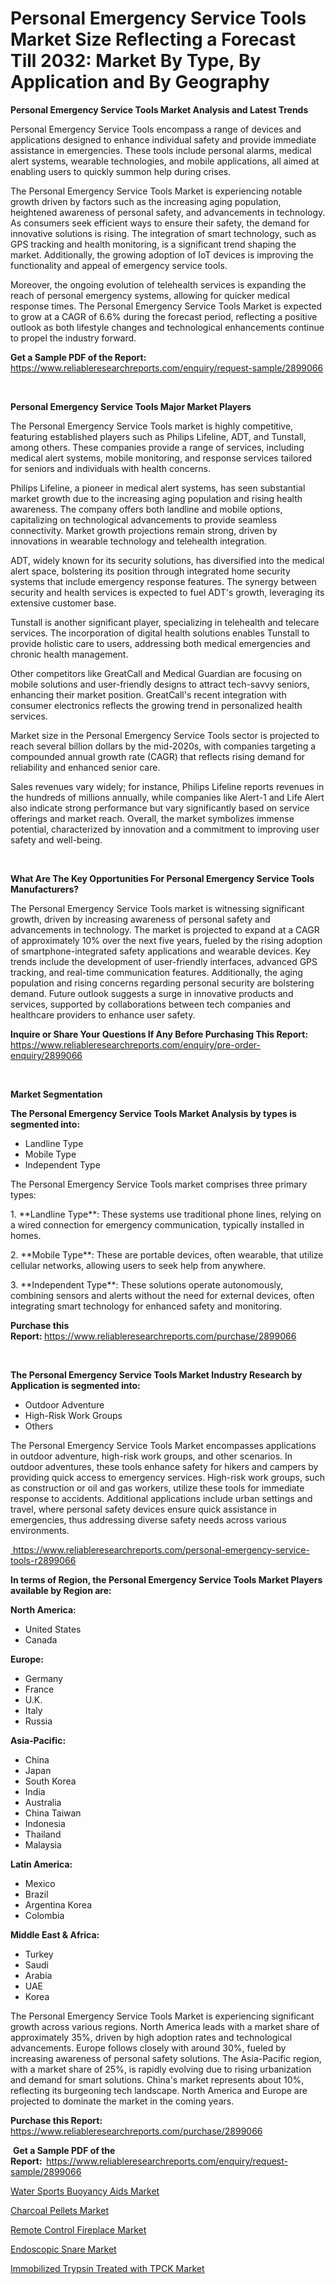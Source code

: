 <p><h1>Personal Emergency Service Tools Market Size Reflecting a Forecast Till 2032: Market By Type, By Application and By Geography</h1></p><p><strong>Personal Emergency Service Tools Market Analysis and Latest Trends</strong></p>
<p><p>Personal Emergency Service Tools encompass a range of devices and applications designed to enhance individual safety and provide immediate assistance in emergencies. These tools include personal alarms, medical alert systems, wearable technologies, and mobile applications, all aimed at enabling users to quickly summon help during crises.</p><p>The Personal Emergency Service Tools Market is experiencing notable growth driven by factors such as the increasing aging population, heightened awareness of personal safety, and advancements in technology. As consumers seek efficient ways to ensure their safety, the demand for innovative solutions is rising. The integration of smart technology, such as GPS tracking and health monitoring, is a significant trend shaping the market. Additionally, the growing adoption of IoT devices is improving the functionality and appeal of emergency service tools.</p><p>Moreover, the ongoing evolution of telehealth services is expanding the reach of personal emergency systems, allowing for quicker medical response times. The Personal Emergency Service Tools Market is expected to grow at a CAGR of 6.6% during the forecast period, reflecting a positive outlook as both lifestyle changes and technological enhancements continue to propel the industry forward.</p></p>
<p><strong>Get a Sample PDF of the Report:&nbsp;</strong> <a href="https://www.reliableresearchreports.com/enquiry/request-sample/2899066?utm_campaign=37&utm_medium=2&utm_source=Github&utm_content=ia&utm_term=15032025&utm_id=personal-emergency-service-tools">https://www.reliableresearchreports.com/enquiry/request-sample/2899066</a></p>
<p>&nbsp;</p>
<p><strong>Personal Emergency Service Tools Major Market Players</strong></p>
<p><p>The Personal Emergency Service Tools market is highly competitive, featuring established players such as Philips Lifeline, ADT, and Tunstall, among others. These companies provide a range of services, including medical alert systems, mobile monitoring, and response services tailored for seniors and individuals with health concerns.</p><p>Philips Lifeline, a pioneer in medical alert systems, has seen substantial market growth due to the increasing aging population and rising health awareness. The company offers both landline and mobile options, capitalizing on technological advancements to provide seamless connectivity. Market growth projections remain strong, driven by innovations in wearable technology and telehealth integration.</p><p>ADT, widely known for its security solutions, has diversified into the medical alert space, bolstering its position through integrated home security systems that include emergency response features. The synergy between security and health services is expected to fuel ADT's growth, leveraging its extensive customer base.</p><p>Tunstall is another significant player, specializing in telehealth and telecare services. The incorporation of digital health solutions enables Tunstall to provide holistic care to users, addressing both medical emergencies and chronic health management.</p><p>Other competitors like GreatCall and Medical Guardian are focusing on mobile solutions and user-friendly designs to attract tech-savvy seniors, enhancing their market position. GreatCall's recent integration with consumer electronics reflects the growing trend in personalized health services.</p><p>Market size in the Personal Emergency Service Tools sector is projected to reach several billion dollars by the mid-2020s, with companies targeting a compounded annual growth rate (CAGR) that reflects rising demand for reliability and enhanced senior care.</p><p>Sales revenues vary widely; for instance, Philips Lifeline reports revenues in the hundreds of millions annually, while companies like Alert-1 and Life Alert also indicate strong performance but vary significantly based on service offerings and market reach. Overall, the market symbolizes immense potential, characterized by innovation and a commitment to improving user safety and well-being.</p></p>
<p>&nbsp;</p>
<p><strong>What Are The Key Opportunities For Personal Emergency Service Tools Manufacturers?</strong></p>
<p><p>The Personal Emergency Service Tools market is witnessing significant growth, driven by increasing awareness of personal safety and advancements in technology. The market is projected to expand at a CAGR of approximately 10% over the next five years, fueled by the rising adoption of smartphone-integrated safety applications and wearable devices. Key trends include the development of user-friendly interfaces, advanced GPS tracking, and real-time communication features. Additionally, the aging population and rising concerns regarding personal security are bolstering demand. Future outlook suggests a surge in innovative products and services, supported by collaborations between tech companies and healthcare providers to enhance user safety.</p></p>
<p><strong>Inquire or Share Your Questions If Any Before Purchasing This Report:</strong> <a href="https://www.reliableresearchreports.com/enquiry/pre-order-enquiry/2899066?utm_campaign=37&utm_medium=2&utm_source=Github&utm_content=ia&utm_term=15032025&utm_id=personal-emergency-service-tools">https://www.reliableresearchreports.com/enquiry/pre-order-enquiry/2899066</a></p>
<p>&nbsp;</p>
<p><strong>Market Segmentation</strong></p>
<p><strong>The Personal Emergency Service Tools Market Analysis by types is segmented into:</strong></p>
<p><ul><li>Landline Type</li><li>Mobile Type</li><li>Independent Type</li></ul></p>
<p><p>The Personal Emergency Service Tools market comprises three primary types: </p><p>1. **Landline Type**: These systems use traditional phone lines, relying on a wired connection for emergency communication, typically installed in homes. </p><p>2. **Mobile Type**: These are portable devices, often wearable, that utilize cellular networks, allowing users to seek help from anywhere.</p><p>3. **Independent Type**: These solutions operate autonomously, combining sensors and alerts without the need for external devices, often integrating smart technology for enhanced safety and monitoring.</p></p>
<p><strong>Purchase this Report:&nbsp;</strong><a href="https://www.reliableresearchreports.com/purchase/2899066?utm_campaign=37&utm_medium=2&utm_source=Github&utm_content=ia&utm_term=15032025&utm_id=personal-emergency-service-tools">https://www.reliableresearchreports.com/purchase/2899066</a></p>
<p>&nbsp;</p>
<p><strong>The Personal Emergency Service Tools Market Industry Research by Application is segmented into:</strong></p>
<p><ul><li>Outdoor Adventure</li><li>High-Risk Work Groups</li><li>Others</li></ul></p>
<p><p>The Personal Emergency Service Tools Market encompasses applications in outdoor adventure, high-risk work groups, and other scenarios. In outdoor adventures, these tools enhance safety for hikers and campers by providing quick access to emergency services. High-risk work groups, such as construction or oil and gas workers, utilize these tools for immediate response to accidents. Additional applications include urban settings and travel, where personal safety devices ensure quick assistance in emergencies, thus addressing diverse safety needs across various environments.</p></p>
<p><a href="https://www.reliableresearchreports.com/personal-emergency-service-tools-r2899066?utm_campaign=37&utm_medium=2&utm_source=Github&utm_content=ia&utm_term=15032025&utm_id=personal-emergency-service-tools">&nbsp;https://www.reliableresearchreports.com/personal-emergency-service-tools-r2899066</a></p>
<p><strong>In terms of Region, the Personal Emergency Service Tools Market Players available by Region are:</strong></p>
<p>
    <p> <strong> North America: </strong>
        <ul>
            <li>United States</li>
            <li>Canada</li>
        </ul>
        </p> 
    <p> <strong> Europe: </strong>
        <ul>
            <li>Germany</li>
            <li>France</li>
            <li>U.K.</li>
            <li>Italy</li>
            <li>Russia</li>
        </ul>
        </p> 
    <p> <strong> Asia-Pacific: </strong>
        <ul>
            <li>China</li>
            <li>Japan</li>
            <li>South Korea</li>
            <li>India</li>
            <li>Australia</li>
            <li>China Taiwan</li>
            <li>Indonesia</li>
            <li>Thailand</li>
            <li>Malaysia</li>
        </ul>
        </p> 
    <p> <strong> Latin America: </strong>
        <ul>
            <li>Mexico</li>
            <li>Brazil</li>
            <li>Argentina Korea</li>
            <li>Colombia</li>
        </ul>
        </p> 
    <p> <strong> Middle East & Africa: </strong>
        <ul>
            <li>Turkey</li>
            <li>Saudi</li>
            <li>Arabia</li>
            <li>UAE</li>
            <li>Korea</li>
        </ul>
    </p>
    </p>
<p><p>The Personal Emergency Service Tools Market is experiencing significant growth across various regions. North America leads with a market share of approximately 35%, driven by high adoption rates and technological advancements. Europe follows closely with around 30%, fueled by increasing awareness of personal safety solutions. The Asia-Pacific region, with a market share of 25%, is rapidly evolving due to rising urbanization and demand for smart solutions. China's market represents about 10%, reflecting its burgeoning tech landscape. North America and Europe are projected to dominate the market in the coming years.</p></p>
<p><strong>Purchase this Report: </strong><a href="https://www.reliableresearchreports.com/purchase/2899066?utm_campaign=37&utm_medium=2&utm_source=Github&utm_content=ia&utm_term=15032025&utm_id=personal-emergency-service-tools">https://www.reliableresearchreports.com/purchase/2899066</a></p>
<p>&nbsp;<strong>Get a Sample PDF of the Report:&nbsp;&nbsp;</strong><a href="https://www.reliableresearchreports.com/enquiry/request-sample/2899066?utm_campaign=37&utm_medium=2&utm_source=Github&utm_content=ia&utm_term=15032025&utm_id=personal-emergency-service-tools">https://www.reliableresearchreports.com/enquiry/request-sample/2899066</a></p>
<p><strong></strong></p>
<p><p><a href="https://github.com/aiamekar/Market-Research-Report-List-1/blob/main/water-sports-buoyancy-aids-market.md?utm_campaign=37&utm_medium=2&utm_source=Github&utm_content=ia&utm_term=15032025&utm_id=personal-emergency-service-tools">Water Sports Buoyancy Aids Market</a></p><p><a href="https://github.com/vsiljgestel/Market-Research-Report-List-1/blob/main/charcoal-pellets-market.md?utm_campaign=37&utm_medium=2&utm_source=Github&utm_content=ia&utm_term=15032025&utm_id=personal-emergency-service-tools">Charcoal Pellets Market</a></p><p><a href="https://github.com/akalaihaude/Market-Research-Report-List-1/blob/main/remote-control-fireplace-market.md?utm_campaign=37&utm_medium=2&utm_source=Github&utm_content=ia&utm_term=15032025&utm_id=personal-emergency-service-tools">Remote Control Fireplace Market</a></p><p><a href="https://github.com/akalaihaude/Market-Research-Report-List-1/blob/main/endoscopic-snare-market.md?utm_campaign=37&utm_medium=2&utm_source=Github&utm_content=ia&utm_term=15032025&utm_id=personal-emergency-service-tools">Endoscopic Snare Market</a></p><p><a href="https://github.com/boudykodumi/Market-Research-Report-List-1/blob/main/immobilized-trypsin-treated-with-tpck-market.md?utm_campaign=37&utm_medium=2&utm_source=Github&utm_content=ia&utm_term=15032025&utm_id=personal-emergency-service-tools">Immobilized Trypsin Treated with TPCK Market</a></p></p>
